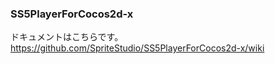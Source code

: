 ### SS5PlayerForCocos2d-x

ドキュメントはこちらです。  
https://github.com/SpriteStudio/SS5PlayerForCocos2d-x/wiki
